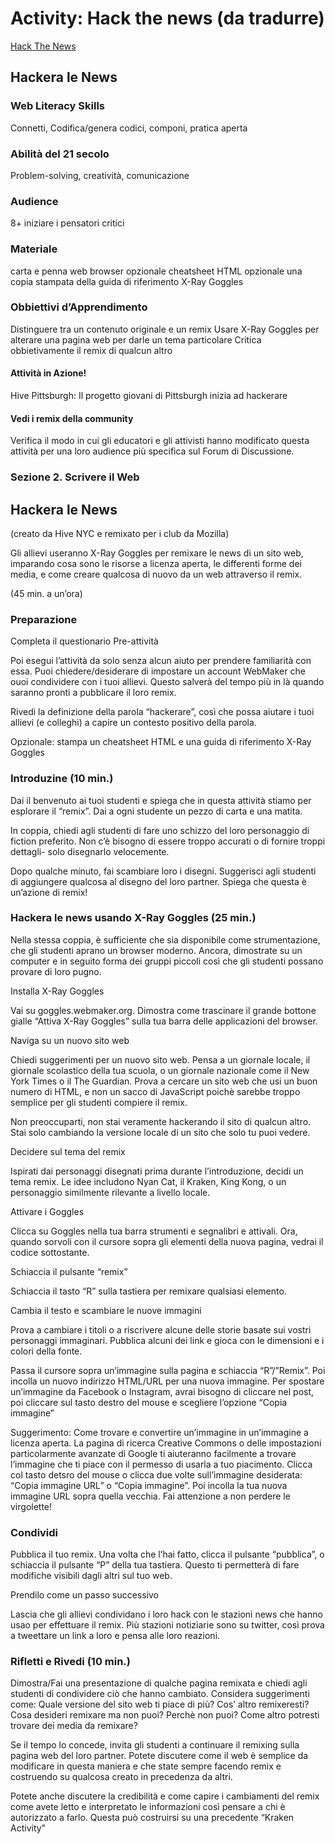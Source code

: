 # Activity: Hack the news (da tradurre)

[Hack The News](https://mozilla.github.io/mozilla-club-activity-hack-the-news/#en)

## Hackera le News

### Web Literacy Skills
Connetti, Codifica/genera codici, componi, pratica aperta

### Abilità del 21 secolo
Problem-solving, creatività, comunicazione

### Audience
8+
iniziare i pensatori critici

### Materiale

carta e penna
web browser
opzionale cheatsheet HTML
opzionale una copia stampata della guida di riferimento X-Ray Goggles

### Obbiettivi d’Apprendimento

Distinguere tra un contenuto originale e un remix
Usare X-Ray Goggles per alterare una pagina web per darle un tema particolare
Critica obbietivamente il remix di qualcun altro

#### Attività in Azione!
Hive Pittsburgh: Il progetto giovani di Pittsburgh inizia ad hackerare

#### Vedi i remix della community
Verifica il modo in cui gli educatori e gli attivisti hanno modificato questa attività per una loro audience più specifica sul Forum di Discussione.

### Sezione 2. Scrivere il Web

## Hackera le News
(creato da Hive NYC e remixato per i club da Mozilla)

Gli allievi useranno X-Ray Goggles per remixare le news di un sito web, imparando cosa sono le risorse a licenza aperta, le differenti forme dei media, e come creare qualcosa di nuovo da un web attraverso il remix.

(45 min. a un’ora)

### Preparazione
Completa il questionario Pre-attività

Poi esegui l’attività da solo senza alcun aiuto per prendere familiarità con essa.
Puoi chiedere/desiderare di impostare un account WebMaker che ouoi condividere con i tuoi allievi. Questo salverà del tempo più in là quando saranno pronti a pubblicare il loro remix.

Rivedi la definizione della parola “hackerare”, così che possa aiutare i tuoi allievi (e colleghi) a capire un contesto positivo della parola.

Opzionale: stampa un cheatsheet HTML e una guida di riferimento X-Ray Goggles

### Introduzine (10 min.)

Dai il benvenuto ai tuoi studenti e spiega che in questa attività stiamo per esplorare il “remix”. Dai a ogni studente un pezzo di carta e una matita.

In coppia, chiedi agli studenti di fare uno schizzo del loro personaggio di fiction preferito. Non c’è bisogno di essere troppo accurati o di fornire troppi dettagli- solo disegnarlo velocemente.

Dopo qualche minuto, fai scambiare loro i disegni. Suggerisci agli studenti di aggiungere qualcosa al disegno del loro partner. Spiega che questa è un’azione di remix!

### Hackera le news usando X-Ray Goggles (25 min.)

Nella stessa coppia, è sufficiente che sia disponibile come strumentazione, che gli studenti aprano un browser moderno. Ancora, dimostrate su un computer e in seguito forma dei gruppi piccoli così che gli studenti possano provare di loro pugno.

Installa X-Ray Goggles

Vai su goggles.webmaker.org. Dimostra come trascinare il grande bottone gialle “Attiva X-Ray Goggles” sulla tua barra delle applicazioni del browser.

Naviga su un nuovo sito web

Chiedi suggerimenti per un nuovo sito web. Pensa a un giornale locale, il giornale scolastico della tua scuola, o un giornale nazionale come il New York Times o il The Guardian. Prova a cercare un sito web che usi un buon numero di HTML, e non un sacco di JavaScript poichè sarebbe troppo semplice per gli studenti compiere il remix.

Non preoccuparti, non stai veramente hackerando il sito di qualcun altro. Stai solo cambiando la versione locale di un sito che solo tu puoi vedere.

Decidere sul tema del remix

Ispirati dai personaggi disegnati prima durante l’introduzione, decidi un tema remix. Le idee includono Nyan Cat, il Kraken, King Kong, o un personaggio similmente rilevante a livello locale.

Attivare i Goggles

Clicca su Goggles nella tua barra strumenti e segnalibri e attivali. Ora, quando sorvoli con il cursore sopra gli elementi della nuova pagina, vedrai il codice sottostante.

Schiaccia il pulsante “remix”

Schiaccia il tasto “R” sulla tastiera per remixare qualsiasi elemento.

Cambia il testo e scambiare le nuove immagini

Prova a cambiare i titoli o a riscrivere alcune delle storie basate sui vostri personaggi immaginari. Pubblica alcuni dei link e gioca con le dimensioni e i colori della fonte.

Passa il cursore sopra un’immagine sulla pagina e schiaccia “R”/”Remix”. Poi incolla un nuovo indirizzo HTML/URL per una nuova immagine. Per spostare un’immagine da Facebook o Instagram, avrai bisogno di cliccare nel post, poi cliccare sul tasto destro del mouse e scegliere l’opzione “Copia immagine”

Suggerimento: Come trovare e convertire un’immagine in un’immagine a licenza aperta. La pagina di ricerca Creative Commons o delle impostazioni particolarmente avanzate di Google ti aiuteranno facilmente a trovare l’immagine che ti piace con il permesso di usarla a tuo piacimento. Clicca col tasto detsro del mouse o clicca due volte sull’immagine desiderata: “Copia immagine URL” o “Copia immagine”. Poi incolla la tua nuova immagine URL sopra quella vecchia. Fai attenzione a non perdere le virgolette!

### Condividi

Pubblica il tuo remix. Una volta che l’hai fatto, clicca il pulsante “pubblica”, o schiaccia il pulsante “P” della tua tastiera. Questo ti permetterà di fare modifiche visibili dagli altri sul tuo web.

Prendilo come un passo successivo

Lascia che gli allievi condividano i loro hack con le stazioni news che hanno usao per effettuare il remix. Più stazioni notiziarie sono su twitter, così prova a tweettare un link a loro e pensa alle loro reazioni.

### Rifletti e Rivedi (10 min.)

Dimostra/Fai una presentazione di qualche pagina remixata e chiedi agli studenti di condividere ciò che hanno cambiato. Considera suggerimenti come:
Quale versione del sito web ti piace di più?
Cos’ altro remixeresti? Cosa desideri remixare ma non puoi? Perchè non puoi?
Come altro potresti trovare dei media da remixare?

Se il tempo lo concede, invita gli studenti a continuare il remixing sulla pagina web del loro partner. Potete discutere come il web è semplice da modificare in questa maniera e che state sempre facendo remix e costruendo su qualcosa creato in precedenza da altri.

Potete anche discutere la credibilità e come capire i cambiamenti del remix come avete letto e interpretato le informazioni così pensare a chi è autorizzato a farlo. Questa può costruirsi su una precedente “Kraken Activity” 

